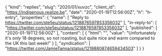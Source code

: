 {
  "kind": "replies",
  "slug": "2020/01/xuvzc",
  "client_id": "https://indigenous.realize.be",
  "date": "2020-01-19T12:56:00Z",
  "h": "h-entry",
  "properties": {
    "name": [
      "Reply to https://twitter.com/ste5eu/status/1218876597853356032"
    ],
    "in-reply-to": [
      "https://twitter.com/ste5eu/status/1218876597853356032"
    ],
    "published": [
      "2020-01-19T12:56:00Z"
    ],
    "content": [
      {
        "html": "",
        "value": "Unfortunately it's _only_ 18 degrees, so not roasting, but quite nice and warm compared to the UK this last week!"
      }
    ],
    "syndication": [
      "https://twitter.com/JamieTanna/status/1218880874659434503"
    ]
  }
}
